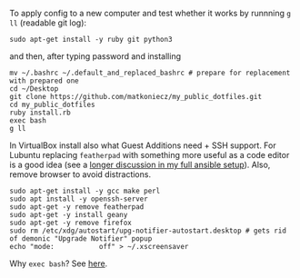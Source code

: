 To apply config to a new computer and test whether it works by runnning `g ll` (readable git log):

```
sudo apt-get install -y ruby git python3
```
and then, after typing password and installing
```
mv ~/.bashrc ~/.default_and_replaced_bashrc # prepare for replacement with prepared one
cd ~/Desktop
git clone https://github.com/matkoniecz/my_public_dotfiles.git
cd my_public_dotfiles
ruby install.rb
exec bash
g ll
```
In VirtualBox install also what Guest Additions need + SSH support. For Lubuntu replacing `featherpad` with something more useful as a code editor is a good idea (see a [longer discussion in my full ansible setup](https://github.com/matkoniecz/recovery-with-ansible/blob/master/roles/code_editor_generic_for_everything/tasks/main.yml)). Also, remove browser to avoid distractions.
```
sudo apt-get install -y gcc make perl
sudo apt install -y openssh-server
sudo apt-get -y remove featherpad
sudo apt-get -y install geany
sudo apt-get -y remove firefox
sudo rm /etc/xdg/autostart/upg-notifier-autostart.desktop # gets rid of demonic "Upgrade Notifier" popup
echo "mode:           off" > ~/.xscreensaver
```

Why `exec bash`? See [here](http://stackoverflow.com/questions/2518127/how-do-i-reload-bashrc-without-logging-out-and-back-in).
